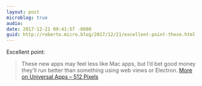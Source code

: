 ```yaml
---
layout: post
microblog: true
audio: 
date: 2017-12-21 09:41:57 -0600
guid: http://roberto.micro.blog/2017/12/21/excellent-point-these.html
---
```

Excellent point:

> These new apps may feel less like Mac apps, but I’d bet good money they’ll run better than something using web views or Electron. [More on Universal Apps – 512 Pixels](https://512pixels.net/2017/12/more-on-universal-apps/)
